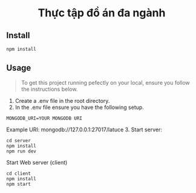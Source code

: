 <h1 align="center">Thực tập đồ án đa ngành</h1>

## Install
```sh
npm install
```
## Usage

> To get this project running pefectly on your local, ensure you follow the instructions below.
1. Create a .env file in the root directory.
2. In the .env file ensure you have the following setup.

```
MONGODB_URI=YOUR MONGODB URI 
```
Example URI: mongodb://127.0.0.1:27017/latuce
3. Start server:
```
cd server
npm install
npm run dev
```

Start Web server (client)
```
cd client
npm install
npm start
```
